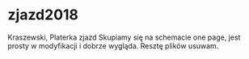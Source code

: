 # zjazd2018
Kraszewski, Platerka zjazd
Skupiamy się na schemacie one page, jest prosty w modyfikacji i dobrze wygląda.
Resztę plików usuwam.
